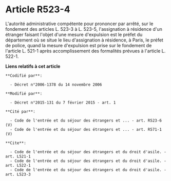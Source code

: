 # Article R523-4

L'autorité administrative compétente pour prononcer par arrêté, sur le fondement des articles L. 523-3 à L. 523-5,
l'assignation à résidence d'un étranger faisant l'objet d'une mesure d'expulsion est le préfet du département où se situe le
lieu d'assignation à résidence, à Paris, le préfet de police, quand la mesure d'expulsion est prise sur le fondement de
l'article L. 521-1 après accomplissement des formalités prévues à l'article L. 522-1.

**Liens relatifs à cet article**

	**Codifié par**:

	  - Décret n°2006-1378 du 14 novembre 2006

	**Modifié par**:

	  - Décret n°2015-131 du 7 février 2015 - art. 1

	**Cité par**:

	  - Code de l'entrée et du séjour des étrangers et ... - art. R523-6 (V)
	  - Code de l'entrée et du séjour des étrangers et ... - art. R571-1 (V)

	**Cite**:

	  - Code de l'entrée et du séjour des étrangers et du droit d'asile. - art. L521-1
	  - Code de l'entrée et du séjour des étrangers et du droit d'asile. - art. L522-1
	  - Code de l'entrée et du séjour des étrangers et du droit d'asile. - art. L523-3
